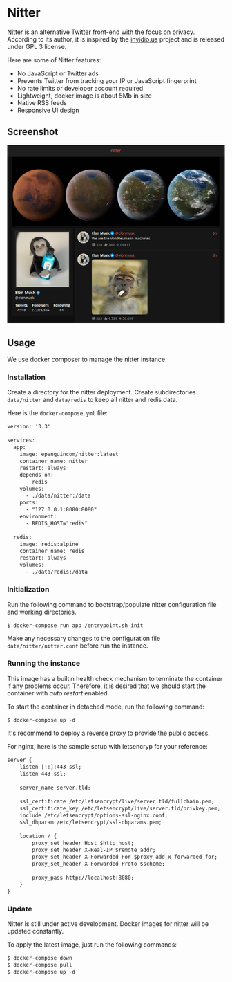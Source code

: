 # Nitter

[Nitter](https://nitter.net) is an alternative [Twitter](https://twitter.com) front-end with the focus on privacy. According to its author, it is inspired by the [invidio.us](https://invidio.us) project and is released under GPL 3 license.

Here are some of Nitter features:

* No JavaScript or Twitter ads
* Prevents Twitter from tracking your IP or JavaScript fingerprint
* No rate limits or developer account required
* Lightweight, docker image is about 5Mb in size
* Native RSS feeds
* Responsive UI design

## Screenshot
![nitter](https://github.com/zedeus/nitter/raw/master/screenshot.png)

## Usage

We use docker composer to manage the nitter instance.

### Installation

Create a directory for the nitter deployment.  Create  subdirectories `data/nitter` and `data/redis` to keep all nitter and redis data.

Here is the `docker-compose.yml` file:

```
version: '3.3'

services:
  app:
    image: epenguincom/nitter:latest
    container_name: nitter
    restart: always
    depends_on:
      - redis
    volumes:
      - ./data/nitter:/data
    ports:
      - "127.0.0.1:8080:8080"
    environment:
      - REDIS_HOST="redis"

  redis:
    image: redis:alpine
    container_name: redis
    restart: always
    volumes:
      - ./data/redis:/data
```

### Initialization

Run the following command to bootstrap/populate nitter configuration file and working directories.

```
$ docker-compose run app /entrypoint.sh init
```

Make any necessary changes to the configuration file `data/nitter/nitter.conf` before run the instance.

### Running the instance

This image has a builtin health check mechanism to terminate the container if any problems occur.  Therefore, it is desired that we should start the container with *auto restart* enabled.

To start the container in detached mode, run the following command:

```
$ docker-compose up -d
```

It's recommend to deploy a reverse proxy to provide the  public access.

For nginx, here is the sample setup with letsencryp for your reference:
```
server {
    listen [::]:443 ssl;
    listen 443 ssl;

    server_name server.tld;

    ssl_certificate /etc/letsencrypt/live/server.tld/fullchain.pem;
    ssl_certificate_key /etc/letsencrypt/live/server.tld/privkey.pem;
    include /etc/letsencrypt/options-ssl-nginx.conf; 
    ssl_dhparam /etc/letsencrypt/ssl-dhparams.pem; 

    location / {
        proxy_set_header Host $http_host;
        proxy_set_header X-Real-IP $remote_addr;
        proxy_set_header X-Forwarded-For $proxy_add_x_forwarded_for;
        proxy_set_header X-Forwarded-Proto $scheme;

        proxy_pass http://localhost:8080;
    }
}

```

### Update

Nitter is still under active development.  Docker images for nitter will be updated constantly.

To apply the latest image, just run the following commands:

```
$ docker-compose down
$ docker-compose pull
$ docker-compose up -d
```





